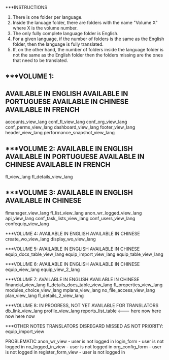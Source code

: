***INSTRUCTIONS
1. There is one folder per language.
2. Inside the lanuage folder, there are folders with the name "Volume X" where X is the volume number.
3. The only fully complete language folder is English.
4. For a given language, if the number of folders is the same as the English folder, then the language is fully translated.
5. If, on the other hand, the number of folders inside the language folder is not the same as the English folder then the folders missing are the ones that need to be translated.

***VOLUME 1:
-----
AVAILABLE IN ENGLISH
AVAILABLE IN PORTUGUESE
AVAILABLE IN CHINESE
AVAILABLE IN FRENCH
-----
accounts_view_lang
conf_fl_view_lang
conf_org_view_lang
conf_perms_view_lang
dashboard_view_lang
footer_view_lang
header_view_lang
performance_snapshot_view_lang

***VOLUME 2:
AVAILABLE IN ENGLISH
AVAILABLE IN PORTUGUESE
AVAILABLE IN CHINESE
AVAILABLE IN FRENCH
-----
fl_view_lang
fl_details_view_lang

***VOLUME 3:
AVAILABLE IN ENGLISH
AVAILABLE IN CHINESE
-----
flmanager_view_lang
fl_list_view_lang
anon_wr_logged_view_lang
api_view_lang
conf_task_lists_view_lang
conf_users_view_lang
confequip_view_lang

***VOLUME 4:
AVAILABLE IN ENGLISH
AVAILABLE IN CHINESE
create_wo_view_lang
display_wo_view_lang

***VOLUME 5:
AVAILABLE IN ENGLISH
AVAILABLE IN CHINESE
equip_docs_table_view_lang
equip_import_view_lang
equip_table_view_lang

***VOLUME 6:
AVAILABLE IN ENGLISH
AVAILABLE IN CHINESE
equip_view_lang
equip_view_2_lang

***VOLUME 7:
AVAILABLE IN ENGLISH
AVAILABLE IN CHINESE
financial_view_lang
fl_details_docs_table_view_lang
fl_properties_view_lang
modules_choice_view_lang
mplans_view_lang
no_file_access_view_lang
plan_view_lang
fl_details_2_view_lang

***VOLUME 8:
IN PROGRESS, NOT YET AVAILABLE FOR TRANSLATORS
db_link_view_lang
profile_view_lang
reports_list_table <--- here now here now here now



***OTHER NOTES TRANSLATORS DISREGARD
MISSED AS NOT PRIORITY:
equip_import_view

PROBLEMATIC
anon_wr_view - user is not logged in
login_form - user is not logged in
no_logged_in_view - user is not logged in
org_config_form - user is not logged in
register_form_view - user is not logged in